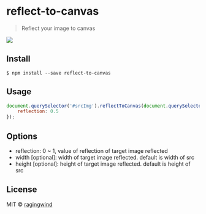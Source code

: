 # reflect-to-canvas

> Reflect your image to canvas

![](https://cloud.githubusercontent.com/assets/124117/11131304/6699ec2a-89cd-11e5-823d-1d434c90d02b.png)

## Install

```
$ npm install --save reflect-to-canvas
```


## Usage

```js
document.querySelector('#srcImg').reflectToCanvas(document.querySelector('#reflect'), {
	reflection: 0.5
});
```

## Options

- reflection: 0 ~ 1, value of reflection of target image reflected
- width [optional]: width of target image reflected. default is width of src
- height [optional]: height of target image reflected. default is height of src

## License

MIT © [ragingwind](http://ragingwind.me)
